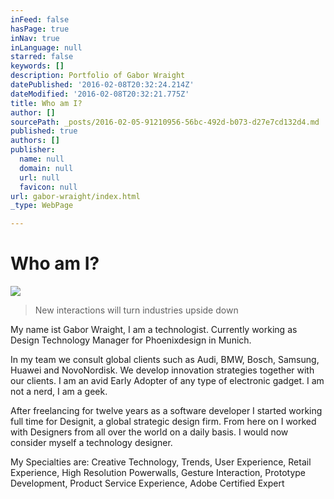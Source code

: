 ```yaml
---
inFeed: false
hasPage: true
inNav: true
inLanguage: null
starred: false
keywords: []
description: Portfolio of Gabor Wraight
datePublished: '2016-02-08T20:32:24.214Z'
dateModified: '2016-02-08T20:32:21.775Z'
title: Who am I?
author: []
sourcePath: _posts/2016-02-05-91210956-56bc-492d-b073-d27e7cd132d4.md
published: true
authors: []
publisher:
  name: null
  domain: null
  url: null
  favicon: null
url: gabor-wraight/index.html
_type: WebPage

---
```

# Who am I?
![](https://the-grid-user-content.s3-us-west-2.amazonaws.com/f784dc22-b5a0-4c87-a2d5-aa2f0a4549bd.jpg)

> New interactions will turn industries upside down

My name ist Gabor Wraight, I am a technologist. Currently working as Design Technology Manager for Phoenixdesign in Munich.

In my team we consult global clients such as Audi, BMW, Bosch, Samsung, Huawei and NovoNordisk. We develop innovation strategies together with our clients. I am an avid Early Adopter of any type of electronic gadget. I am not a nerd, I am a geek.

After freelancing for twelve years as a software developer I started working full time for Designit, a global strategic design firm. From here on I worked with Designers from all over the world on a daily basis. I would now consider myself a technology designer.

My Specialties are: Creative Technology, Trends, User Experience, Retail Experience, High Resolution Powerwalls, Gesture Interaction, Prototype Development, Product Service Experience, Adobe Certified Expert